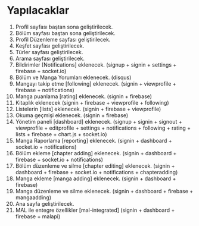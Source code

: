 # Yapılacaklar

1. Profil sayfası baştan sona geliştirilecek.
2. Bölüm sayfası baştan sona geliştirilecek.
3. Profil Düzenleme sayfası geliştirilecek.
4. Keşfet sayfası geliştirilecek.
5. Türler sayfası geliştirilecek.
6. Arama sayfası geliştirilecek.
7. Bildirimler [Notifications] eklenecek. (signup + signin + settings + firebase + socket.io)
8. Bölüm ve Manga Yorumları eklenecek. (disqus)
9. Mangayı takip etme [following] eklenecek. (signin + viewprofile + firebase + notifications)
10. Manga puanlama [rating] eklenecek. (signin + firebase)
11. Kitaplık eklenecek (signin + firebase + viewprofile + following)
12. Listelerin [lists] eklenecek. (signin + firebase + viewprofile)
13. Okuma geçmişi eklenecek. (signin + firebase)
14. Yönetim paneli [dashboard] eklenecek. (signup + signin + signout + viewprofile + editprofile + settings + notifications + following + rating + lists + firebase + chart.js + socket.io)
15. Manga Raporlama [reporting] eklenecek. (signin + dashboard + socket.io + notifications)
16. Bölüm ekleme [chapter adding] eklenecek. (signin + dashboard + firebase + socket.io + notifications)
17. Bölüm düzenleme ve silme [chapter editing] eklenecek. (signin + dashboard + firebase + socket.io + notifications + chapteradding)
18. Manga ekleme [manga adding] eklenecek. (signin + dashboard + firebase)
19. Manga düzenleme ve silme eklenecek. (signin + dashboard + firebase + mangaadding)
20. Ana sayfa geliştirilecek.
21. MAL ile entegre özellikler [mal-integrated] (signin + dashboard + firebase + malapi)
